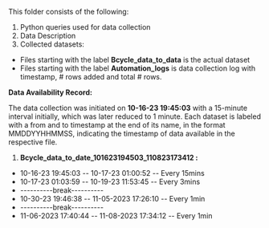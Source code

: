 This folder consists of the following:
1. Python queries used for data collection
2. Data Description
3. Collected datasets:
  * Files starting with the label **Bcycle_data_to_data** is the actual dataset
  * Files starting with the label **Automation_logs** is data collection log with timestamp, # rows added and total # rows. 

**Data Availability Record:**

The data collection was initiated on **10-16-23 19:45:03** with a 15-minute interval initially, which was later reduced to 1 minute. Each dataset is labeled with a from and to timestamp at the end of its name, in the format MMDDYYHHMMSS, indicating the timestamp of data available in the respective file.

1. **Bcycle_data_to_date_101623194503_110823173412 :** 
  * 10-16-23 19:45:03  --  10-17-23 01:00:52  -- Every 15mins
  * 10-17-23 01:03:59  --  10-19-23 11:53:45  -- Every 3mins
  * ----------break----------
  * 10-30-23 19:46:38  --  11-05-2023 17:26:10   -- Every 1min
  * ----------break----------
  * 11-06-2023 17:40:44   --  11-08-2023 17:34:12   -- Every 1min
